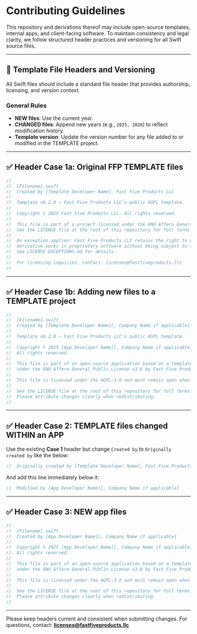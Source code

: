 # Contributing Guidelines

This repository and derivations thereof may include open-source templates, internal apps, and client-facing software.  To maintain consistency and legal clarity, we follow structured header practices and versioning for all Swift source files.

---

## 📄 Template File Headers and Versioning

All Swift files should include a standard file header that provides authorship, licensing, and version context.

### General Rules

- **NEW files**: Use the current year.
- **CHANGED files**: Append new years (e.g., `2025, 2026`) to reflect modification history.
- **Template version**: Update the version number for any file added to or modified in the TEMPLATE project.

---

## ✅ Header Case 1a: Original FFP TEMPLATE files

```swift
//
//  [Filename].swift
//  Created by [Template Developer Name], Fast Five Products LLC
//
//  Template v0.2.0 — Fast Five Products LLC's public AGPL template.
//
//  Copyright © 2025 Fast Five Products LLC. All rights reserved.
//
//  This file is part of a project licensed under the GNU Affero General Public License v3.0.
//  See the LICENSE file at the root of this repository for full terms.
//
//  An exception applies: Fast Five Products LLC retains the right to use this code and
//  derivative works in proprietary software without being subject to the AGPL terms.
//  See LICENSE-EXCEPTIONS.md for details.
//
//  For licensing inquiries, contact: licenses@fastfiveproducts.llc
//
```

---

## ✅ Header Case 1b: Adding new files to a TEMPLATE project

```swift
//
//  [Filename].swift
//  Created by [Template Developer Name][, Company Name if applicable]
//
//  Template v0.2.0 — Fast Five Products LLC's public AGPL template.
//
//  Copyright © 2025 [App Developer Name][, Company Name if applicable].
//  All rights reserved.
//
//  This file is part of an open-source application based on a template originally released
//  under the GNU Affero General Public License v3.0 by Fast Five Products LLC.
//
//  This file is licensed under the AGPL-3.0 and must remain open when modified or redistributed.
//
//  See the LICENSE file at the root of this repository for full terms.
//  Please attribute changes clearly when redistributing.
//
```

---

## ✅ Header Case 2: TEMPLATE files changed WITHIN an APP

Use the existing **Case 1** header but change ```Created by``` to  ```Originally created by``` like the below: 
```swift
//  Originally created by [Template Developer Name], Fast Five Products LLC
```

And add this line immediately below it: 
```swift
//  Modified by [App Developer Name][, Company Name if applicable]
```

---

## ✅ Header Case 3: NEW app files

```swift
//
//  [Filename].swift
//  Created by [App Developer Name][, Company Name if applicable]
//
//  Copyright © 2025 [App Developer Name][, Company Name if applicable].
//. All rights reserved.
//
//  This file is part of an open-source application based on a template originally released
//  under the GNU Affero General Public License v3.0 by Fast Five Products LLC.
//
//  This file is licensed under the AGPL-3.0 and must remain open when modified or redistributed.
//
//  See the LICENSE file at the root of this repository for full terms.
//  Please attribute changes clearly when redistributing.
//
```

---

Please keep headers current and consistent when submitting changes. For questions, contact: **licenses@fastfiveproducts.llc**
